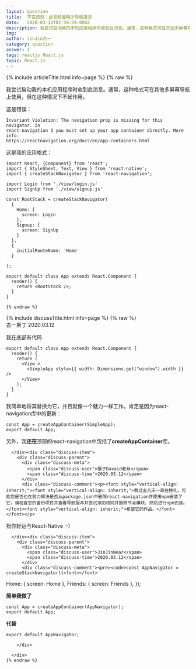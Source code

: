 ```yaml
---
layout: question
title:  不变违规：此导航器缺少导航道具
date:   2020-03-12T02:59:59.000Z
description: 我尝试启动我的本机应用程序时收到此消息。通常，这种格式可在其他多屏幕导航上使用，但在这种情况下不起作用。这是错误：Invariant Violat...
img: 
author: JinJin古一
category: question
answer: 3
tags: reactjs React.js
topic: React.js
---
```

<div class="article-root">
  <div class="article">
    {% include articleTitle.html info=page %}
    {% raw %}
    <div class="article-content"><p><font style="vertical-align: inherit;"><font style="vertical-align: inherit;">我尝试启动我的本机应用程序时收到此消息。</font><font style="vertical-align: inherit;">通常，这种格式可在其他多屏幕导航上使用，但在这种情况下不起作用。</font></font></p>

<p><font style="vertical-align: inherit;"><font style="vertical-align: inherit;">这是错误：</font></font></p>

<pre><code>Invariant Violation: The navigation prop is missing for this navigator. In <font></font>
react-navigation 3 you must set up your app container directly. More info: <font></font>
https://reactnavigation.org/docs/en/app-containers.html<font></font>
</code></pre>

<p><font style="vertical-align: inherit;"><font style="vertical-align: inherit;">这是我的应用格式：</font></font></p>

<pre><code>import React, {Component} from 'react';<font></font>
import { StyleSheet, Text, View } from 'react-native';<font></font>
import { createStackNavigator } from 'react-navigation';<font></font>
<font></font>
import Login from './view/login.js'<font></font>
import SignUp from './view/signup.js'<font></font>
<font></font>
const RootStack = createStackNavigator(<font></font>
  {<font></font>
    Home: {<font></font>
      screen: Login<font></font>
    },<font></font>
    Signup: {<font></font>
      screen: SignUp<font></font>
    }<font></font>
  },<font></font>
  {<font></font>
    initialRouteName: 'Home'<font></font>
  }<font></font>
<font></font>
);<font></font>
<font></font>
export default class App extends React.Component {<font></font>
  render() {<font></font>
    return &lt;RootStack /&gt;;<font></font>
  }<font></font>
}<font></font>
</code></pre></div>
    {% endraw %}
  </div>

  <div class="discuss-wrapper">
    {% include discussTitle.html info=page %}
    {% raw %}
    <div class="discuss-item">
        <div class="discuss-parent">
          <div class="discuss-meta">
            <span class="discuss-user">古一斯丁</span>
            <span class="discuss-time">2020.03.12</span>
          </div>
          <div class="discuss-comment"><p><font style="vertical-align: inherit;"><font style="vertical-align: inherit;">我在底部有代码</font></font></p>

<pre><code>export default class App extends React.Component {<font></font>
  render() {<font></font>
    return (<font></font>
      &lt;View &gt;<font></font>
        &lt;SimpleApp style={{ width: Dimensions.get("window").width }} /&gt;<font></font>
      &lt;/View&gt;<font></font>
    );<font></font>
  }<font></font>
}<font></font>
</code></pre>

<p><font style="vertical-align: inherit;"><font style="vertical-align: inherit;">我简单地将其替换为它，并且就像一个魅力一样工作。</font><font style="vertical-align: inherit;">肯定是因为react-navigation库中的更新：</font></font></p>

<pre><code>const App = createAppContainer(SimpleApp);<font></font>
export default App;<font></font>
</code></pre>

<p><font style="vertical-align: inherit;"><font style="vertical-align: inherit;">另外，我</font></font><strong><font style="vertical-align: inherit;"><font style="vertical-align: inherit;">还在</font></font></strong><font style="vertical-align: inherit;"><font style="vertical-align: inherit;">顶部的react-navigation中</font><font style="vertical-align: inherit;">包括了</font><strong><font style="vertical-align: inherit;">createAppContainer</font></strong><font style="vertical-align: inherit;">库。</font></font></p></div>
        </div>
        
      </div><div class="discuss-item">
        <div class="discuss-parent">
          <div class="discuss-meta">
            <span class="discuss-user">猴子Davaid老丝</span>
            <span class="discuss-time">2020.03.12</span>
          </div>
          <div class="discuss-comment"><p><font style="vertical-align: inherit;"><font style="vertical-align: inherit;">我过去几天一直在挣扎。可能您是否也在努力解决是否从package.json中删除react-navigation并使用npm安装了它，请检查您的备份项目并查看导航版本并尝试添加相同并删除节点模块，然后进行npm安装。</font><font style="vertical-align: inherit;">希望它的作品。</font></font></p>

<p><font style="vertical-align: inherit;"><font style="vertical-align: inherit;">祝你好运与React-Native :-) </font></font></p></div>
        </div>
        
      </div><div class="discuss-item">
        <div class="discuss-parent">
          <div class="discuss-meta">
            <span class="discuss-user">JinJinNear</span>
            <span class="discuss-time">2020.03.12</span>
          </div>
          <div class="discuss-comment"><pre><code>const AppNavigator = createStackNavigator({<font></font>
  Home: { screen: Home },<font></font>
  Friends: { screen: Friends },<font></font>
});<font></font>
</code></pre>

<p><strong><font style="vertical-align: inherit;"><font style="vertical-align: inherit;">简单我做了</font></font></strong></p>

<pre><code>const App = createAppContainer(AppNavigator);<font></font>
export default App;<font></font>
</code></pre>

<p><strong><font style="vertical-align: inherit;"><font style="vertical-align: inherit;">代替</font></font></strong> </p>

<pre><code>export default AppNavigator;
</code></pre></div>
        </div>
        
      </div>
    {% endraw %}
  </div>
<div>
